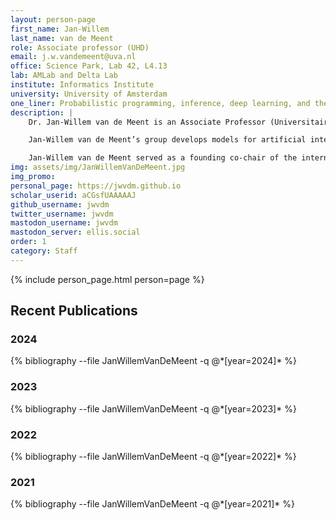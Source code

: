 ```yaml
---
layout: person-page
first_name: Jan-Willem 
last_name: van de Meent
role: Associate professor (UHD)
email: j.w.vandemeent@uva.nl
office: Science Park, Lab 42, L4.13
lab: AMLab and Delta Lab
institute: Informatics Institute
university: University of Amsterdam
one_liner: Probabilistic programming, inference, deep learning, and their applications.
description: |
    Dr. Jan-Willem van de Meent is an Associate Professor (Universitair Hoofddocent) at the University of Amsterdam. He co-directs the [AMLab](https://amlab.science.uva.nl/) with Max Welling and co-directs the [Uva Bosch Delta Lab](https://ivi.fnwi.uva.nl/uvaboschdeltalab/) with Theo Gevers. He previously held a position as an Assistant Professor at Northeastern University, where he continues to co-advise and collaborate. Prior to becoming faculty at Northeastern, he held a postdoctoral position with Frank Wood at Oxford, as well as a postdoctoral position with Chris Wiggins and Ruben Gonzalez at Columbia University. He carried out his PhD research in biophysics at Leiden and Cambridge with Wim van Saarloos and Ray Goldstein. 

    Jan-Willem van de Meent’s group develops models for artificial intelligence by combining probabilistic programming and deep learning. A major theme in this work is understanding how we can develop data-efficient models in machine learning by incorporating knowledge of an underlying physical system, causal structure, or symmetries of the underlying domain. At a technical level, his group develops inference methods for probabilistic programming systems. He is one of the creators of [Anglican](https://probprog.github.io/anglican/), a probabilistic language based on Clojure and of [Probabilistic Torch](https://github.com/probtorch/probtorch), a library for deep generative models that extends PyTorch. He is also an author on a forthcoming book on probabilistic programming, a draft of which is available on arXiv. To ground methodological work in practice, his group collaborates with researchers in neuroscience, NLP, healthcare, robotics, physics, and chemistry.

    Jan-Willem van de Meent served as a founding co-chair of the international conference on probabilistic programming ([PROBPROG](https://probprog.cc/)). He is currently serving as a program chair for the international conference on artificial intelligence and statistics ([AISTATS](https://aistats.org/aistats2023/)). He was the recipient of an NWO Rubicon Fellowship and of an NSF CAREER award. 
img: assets/img/JanWillemVanDeMeent.jpg
img_promo: 
personal_page: https://jwvdm.github.io
scholar_userid: aCGsfUAAAAAJ
github_username: jwvdm
twitter_username: jwvdm
mastodon_username: jwvdm
mastodon_server: ellis.social
order: 1
category: Staff 
---
```


{% include person_page.html person=page %}

<div class="publications">
<h2>Recent Publications</h2>

<h3>2024</h3>
{% bibliography --file JanWillemVanDeMeent -q @*[year=2024]* %}

<h3>2023</h3>
{% bibliography --file JanWillemVanDeMeent -q @*[year=2023]* %}

<h3>2022</h3>
{% bibliography --file JanWillemVanDeMeent -q @*[year=2022]* %}

<h3>2021</h3>
{% bibliography --file JanWillemVanDeMeent -q @*[year=2021]* %}

</div>

